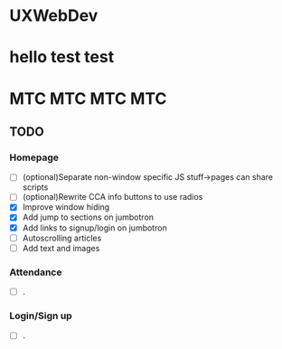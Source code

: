 # UXWebDev
# hello test test
# MTC MTC MTC MTC


## TODO
### Homepage
- [ ] (optional)Separate non-window specific JS stuff->pages can share scripts
- [ ] (optional)Rewrite CCA info buttons to use radios
- [X] Improve window hiding
- [X] Add jump to sections on jumbotron
- [X] Add links to signup/login on jumbotron
- [ ] Autoscrolling articles
- [ ] Add text and images
### Attendance
- [ ] .
### Login/Sign up
- [ ] .
